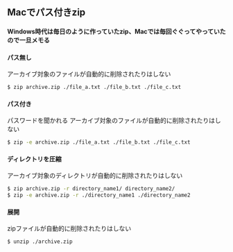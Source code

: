 ## Macでパス付きzip

#### Windows時代は毎日のように作っていたzip、Macでは毎回ぐぐってやっていたので一旦メモる

#### パス無し

アーカイブ対象のファイルが自動的に削除されたりはしない

```sh
$ zip archive.zip ./file_a.txt ./file_b.txt ./file_c.txt
```

#### パス付き

パスワードを聞かれる アーカイブ対象のファイルが自動的に削除されたりはしない

```sh
$ zip -e archive.zip ./file_a.txt ./file_b.txt ./file_c.txt
```

#### ディレクトリを圧縮

アーカイブ対象のディレクトリが自動的に削除されたりはしない

```sh
$ zip archive.zip -r directory_name1/ directory_name2/
$ zip -e archive.zip -r ./directory_name1 ./directory_name2
```

#### 展開

zipファイルが自動的に削除されたりはしない

```sh
$ unzip ./archive.zip
```
